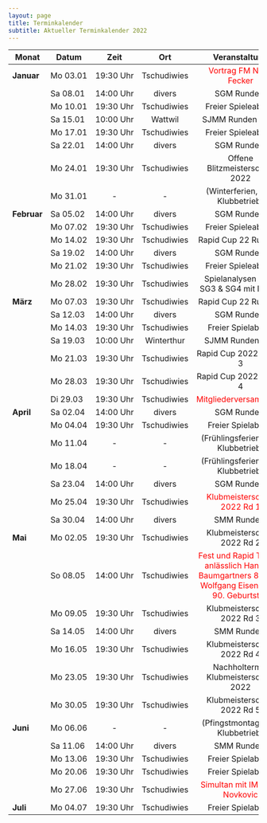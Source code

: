 ```yaml
---
layout: page
title: Terminkalender
subtitle: Aktueller Terminkalender 2022
---
```


| Monat                    | Datum                 |          Zeit          |     Ort     |                         Veranstaltung                         |
| ------------------------ | --------------------- | :--------------------: | :---------: | :-----------------------------------------------------------: |
| <strong>Januar</strong>  | <nobr>Mo 03.01</nobr> | <nobr>19:30 Uhr</nobr> | Tschudiwies |    <span style="color:red"> Vortrag FM Noah Fecker</span>     |
|                          | <nobr>Sa 08.01</nobr> | <nobr>14:00 Uhr</nobr> |   divers    |                          SGM Runde 1                          |
|                          | <nobr>Mo 10.01</nobr> | <nobr>19:30 Uhr</nobr> | Tschudiwies |                      Freier Spieleabend                       |
|                          | <nobr>Sa 15.01</nobr> | <nobr>10:00 Uhr</nobr> |   Wattwil   |                       SJMM Runden 3 & 4                       |
|                          | <nobr>Mo 17.01</nobr> | <nobr>19:30 Uhr</nobr> | Tschudiwies |                      Freier Spieleabend                       |
|                          | <nobr>Sa 22.01</nobr> | <nobr>14:00 Uhr</nobr> |   divers    |                          SGM Runde 2                          |
|                          | <nobr>Mo 24.01</nobr> | <nobr>19:30 Uhr</nobr> | Tschudiwies |                Offene Blitzmeisterschaft 2022                 |
|                          | <nobr>Mo 31.01</nobr> |           -            |      -      |               (Winterferien, kein Klubbetrieb)                |
| <strong>Februar</strong> | <nobr>Sa 05.02</nobr> | <nobr>14:00 Uhr</nobr> |   divers    |                          SGM Runde 3                          |
|                          | <nobr>Mo 07.02</nobr> | <nobr>19:30 Uhr</nobr> | Tschudiwies |                      Freier Spieleabend                       |
|                          | <nobr>Mo 14.02</nobr> | <nobr>19:30 Uhr</nobr> | Tschudiwies |                     Rapid Cup 22 Runde 1                      |
|                          | <nobr>Sa 19.02</nobr> | <nobr>14:00 Uhr</nobr> |   divers    |                          SGM Runde 4                          |
|                          | <nobr>Mo 21.02</nobr> | <nobr>19:30 Uhr</nobr> | Tschudiwies |                      Freier Spieleabend                       |
|                          | <nobr>Mo 28.02</nobr> | <nobr>19:30 Uhr</nobr> | Tschudiwies |            Spielanalysen SGM SG3 & SG4 mit Dimitri            |
| <strong>März</strong>    | <nobr>Mo 07.03</nobr> | <nobr>19:30 Uhr</nobr> | Tschudiwies |                     Rapid Cup 22 Runde 2                      |
|                          | <nobr>Sa 12.03</nobr> | <nobr>14:00 Uhr</nobr> |   divers    |                          SGM Runde 5                          |
|                          | <nobr>Mo 14.03</nobr> | <nobr>19:30 Uhr</nobr> | Tschudiwies |                       Freier Spielabend                       |
|                          | <nobr>Sa 19.03</nobr> | <nobr>10:00 Uhr</nobr> | Winterthur  |                        SJMM Runden 5&6                        |
|                          | <nobr>Mo 21.03</nobr> | <nobr>19:30 Uhr</nobr> | Tschudiwies |                    Rapid Cup 2022 Runde 3                     |
|                          | <nobr>Mo 28.03</nobr> | <nobr>19:30 Uhr</nobr> | Tschudiwies |                    Rapid Cup 2022 Runde 4                     |
|                          | <nobr>Di 29.03</nobr> | <nobr>19:30 Uhr</nobr> | Tschudiwies |     <span style="color:red">Mitgliederversammlung</span>      |
| <strong>April</strong>   | <nobr>Sa 02.04</nobr> | <nobr>14:00 Uhr</nobr> |   divers    |                          SGM Runde 6                          |
|                          | <nobr>Mo 04.04</nobr> | <nobr>19:30 Uhr</nobr> | Tschudiwies |                       Freier Spielabend                       |
|                          | <nobr>Mo 11.04</nobr> |           -            |      -      |              (Frühlingsferien, kein Klubbetrieb)              |
|                          | <nobr>Mo 18.04</nobr> |           -            |      -      |              (Frühlingsferien, kein Klubbetrieb)              |
|                          | <nobr>Sa 23.04</nobr> | <nobr>14:00 Uhr</nobr> |   divers    |                          SGM Runde 7                          |
|                          | <nobr>Mo 25.04</nobr> | <nobr>19:30 Uhr</nobr> | Tschudiwies |  <span style="color:red">Klubmeisterschaft 2022 Rd 1</span>   |
|                          | <nobr>Sa 30.04</nobr> | <nobr>14:00 Uhr</nobr> |   divers    |                          SMM Runde 1                          |
| <strong>Mai</strong>     | <nobr>Mo 02.05</nobr> | <nobr>19:30 Uhr</nobr> | Tschudiwies |                  Klubmeisterschaft 2022 Rd 2                  |
|                          | <nobr>So 08.05</nobr> | <nobr>14:00 Uhr</nobr> | Tschudiwies |  <span style="color:red"> Fest und Rapid Turnier <br/>anlässlich Hansueli Baumgartners 80. und Wolfgang Eisenbeiss' 90. Geburtstag </span> |
|                          | <nobr>Mo 09.05</nobr> | <nobr>19:30 Uhr</nobr> | Tschudiwies |                  Klubmeisterschaft 2022 Rd 3                  |
|                          | <nobr>Sa 14.05</nobr> | <nobr>14:00 Uhr</nobr> |   divers    |                          SMM Runde 2                          |
|                          | <nobr>Mo 16.05</nobr> | <nobr>19:30 Uhr</nobr> | Tschudiwies |                  Klubmeisterschaft 2022 Rd 4                  |
|                          | <nobr>Mo 23.05</nobr> | <nobr>19:30 Uhr</nobr> | Tschudiwies |             Nachholtermin Klubmeisterschaft 2022              |
|                          | <nobr>Mo 30.05</nobr> | <nobr>19:30 Uhr</nobr> | Tschudiwies |                  Klubmeisterschaft 2022 Rd 5                  |
| <strong>Juni</strong>    | <nobr>Mo 06.06</nobr> |           -            |      -      |               (Pfingstmontag, kein Klubbetrieb)               |
|                          | <nobr>Sa 11.06</nobr> | <nobr>14:00 Uhr</nobr> |   divers    |                          SMM Runde 3                          |
|                          | <nobr>Mo 13.06</nobr> | <nobr>19:30 Uhr</nobr> | Tschudiwies |                       Freier Spielabend                       |
|                          | <nobr>Mo 20.06</nobr> | <nobr>19:30 Uhr</nobr> | Tschudiwies |                       Freier Spielabend                       |
|                          | <nobr>Mo 27.06</nobr> | <nobr>19:30 Uhr</nobr> | Tschudiwies | <span style="color:red">Simultan mit IM Milan Novkovic</span> |
| <strong>Juli</strong>    | <nobr>Mo 04.07</nobr> | <nobr>19:30 Uhr</nobr> | Tschudiwies |                       Freier Spielabend                       |
